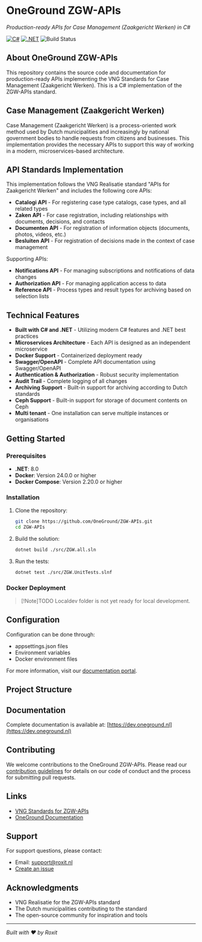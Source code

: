 # OneGround ZGW-APIs

*Production-ready APIs for Case Management (Zaakgericht Werken) in C#*

[![C#](https://img.shields.io/badge/c%23-%23239120.svg?style=for-the-badge&logo=c-sharp&logoColor=white)](https://docs.microsoft.com/en-us/dotnet/csharp/)
[![.NET](https://img.shields.io/badge/.NET-%235C2D91.svg?style=for-the-badge&logo=.net&logoColor=white)](https://dotnet.microsoft.com/)
![Build Status](https://img.shields.io/github/actions/workflow/status/OneGround/ZGW-APIs/build.yml?style=for-the-badge)

## About OneGround ZGW-APIs

This repository contains the source code and documentation for production-ready APIs implementing the VNG Standards for Case Management (Zaakgericht Werken).
This is a C# implementation of the ZGW-APIs standard.

## Case Management (Zaakgericht Werken)

Case Management (Zaakgericht Werken) is a process-oriented work method used by Dutch municipalities and increasingly by national government bodies to handle requests from citizens and businesses. This implementation provides the necessary APIs to support this way of working in a modern, microservices-based architecture.

## API Standards Implementation

This implementation follows the VNG Realisatie standard "APIs for Zaakgericht Werken" and includes the following core APIs:

* **Catalogi API** - For registering case type catalogs, case types, and all related types
* **Zaken API** - For case registration, including relationships with documents, decisions, and contacts
* **Documenten API** - For registration of information objects (documents, photos, videos, etc.)
* **Besluiten API** - For registration of decisions made in the context of case management

Supporting APIs:

* **Notifications API** - For managing subscriptions and notifications of data changes
* **Authorization API** - For managing application access to data
* **Reference API** - Process types and result types for archiving based on selection lists

## Technical Features

* **Built with C# and .NET** - Utilizing modern C# features and .NET best practices
* **Microservices Architecture** - Each API is designed as an independent microservice
* **Docker Support** - Containerized deployment ready
* **Swagger/OpenAPI** - Complete API documentation using Swagger/OpenAPI
* **Authentication & Authorization** - Robust security implementation
* **Audit Trail** - Complete logging of all changes
* **Archiving Support** - Built-in support for archiving according to Dutch standards
* **Ceph Support** - Built-in support for storage of document contents on Ceph
* **Multi tenant** - One installation can serve multiple instances or organisations

## Getting Started

### Prerequisites

* **.NET**: 8.0
* **Docker**: Version 24.0.0 or higher
* **Docker Compose**: Version 2.20.0 or higher

### Installation

1. Clone the repository:

   ```bash
   git clone https://github.com/OneGround/ZGW-APIs.git
   cd ZGW-APIs
   ```

1. Build the solution:

   ```bash
   dotnet build ./src/ZGW.all.sln
   ```

1. Run the tests:

   ```bash
   dotnet test ./src/ZGW.UnitTests.slnf
   ```

### Docker Deployment

> [!Note]TODO
> Localdev folder is not yet ready for local development.

## Configuration

Configuration can be done through:

* appsettings.json files
* Environment variables
* Docker environment files

For more information, visit our [documentation portal](https://dev.oneground.nl).

## Project Structure

## Documentation

Complete documentation is available at:
[https://dev.oneground.nl](https://dev.oneground.nl)

## Contributing

We welcome contributions to the OneGround ZGW-APIs. Please read our [contribution guidelines](https://dev.oneground.nl) for details on our code of conduct and the process for submitting pull requests.

## Links

* [VNG Standards for ZGW-APIs](https://vng-realisatie.github.io/gemma-zaken/)
* [OneGround Documentation](https://dev.oneground.nl)

## Support

For support questions, please contact:

* Email: <support@roxit.nl>
* [Create an issue](https://github.com/OneGround/ZGW-APIs/issues)

## Acknowledgments

* VNG Realisatie for the ZGW-APIs standard
* The Dutch municipalities contributing to the standard
* The open-source community for inspiration and tools

---

*Built with ❤️ by Roxit*
